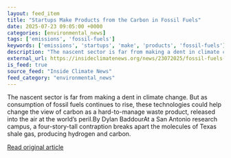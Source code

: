 ```yaml
---
layout: feed_item
title: "Startups Make Products from the Carbon in Fossil Fuels"
date: 2025-07-23 09:05:00 +0000
categories: [environmental_news]
tags: ['emissions', 'fossil-fuels']
keywords: ['emissions', 'startups', 'make', 'products', 'fossil-fuels']
description: "The nascent sector is far from making a dent in climate change"
external_url: https://insideclimatenews.org/news/23072025/fossil-fuels-carbon-utilization-startups/
is_feed: true
source_feed: "Inside Climate News"
feed_category: "environmental_news"
---
```


The nascent sector is far from making a dent in climate change. But as consumption of fossil fuels continues to rise, these technologies could help change the view of carbon as a hard-to-manage waste product, released into the air at the world’s peril.By Dylan BaddourAt a San Antonio research campus, a four-story-tall contraption breaks apart the molecules of Texas shale gas, producing hydrogen and carbon.&nbsp;

[Read original article](https://insideclimatenews.org/news/23072025/fossil-fuels-carbon-utilization-startups/)
